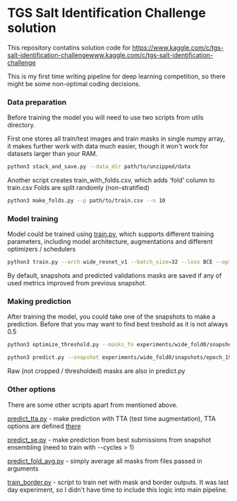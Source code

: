 # TGS Salt Identification Challenge solution
This repository contatins solution code for https://www.kaggle.com/c/tgs-salt-identification-challengewww.kaggle.com/c/tgs-salt-identification-challenge

This is my first time writing pipeline for deep learning competition, so there might be some non-optimal coding decisions.

### Data preparation
Before training the model you will need to use two scripts from utils directory.

First one stores all train/test images and train masks in single numpy array, 
it makes further work with data much easier, though it won't work for datasets larger than your RAM.
```bash
python3 stack_and_save.py --data_dir path/to/unzipped/data
```
Another script creates train_with_folds.csv, which adds 'fold' column to train.csv
Folds are split randomly (non-stratified)
```bash
python3 make_folds.py --p path/to/train.csv --n 10
```


### Model training
Model could be trained using [train.py](train.py), which supports different training parameters,
including model architecture, augmentations and different optimizers / schedulers

```bash
python3 train.py --arch wide_resnet_v1 --batch_size=32 --loss BCE --optimizer adam_1e-4 --experiment_dir experiments/wide_fold0_128 --n_epochs 200 --train_augs train_128_v1 --val_augs val_128_resize --val_transforms resize_from_any  --fold 0
```

By default, snapshots and predicted validations masks are saved if any of used metrics improved from previous snapshot.

### Making prediction
After training the model, you could take one of the snapshots to make a prediction.
Before that you may want to find best treshold as it is not always 0.5
```bash
python3 optimize_threshold.py --masks_fn experiments/wide_fold0/snapshots/val_masks_wide_fold0_resize_ft/snapshots/epoch_194.loss_1.1063.iout_0.855.npy
```

```bash
python3 predict.py --snapshot experiments/wide_fold0/snapshots/epoch_194.loss_1.1063.iout_0.855 --th 0.51 --arch wide_resnet_v1
```

Raw (not cropped / thresholded) masks are also in predict.py

### Other options
There are some other scripts apart from mentioned above.

[predict_tta.py](predict_tta.py) - make prediction with TTA (test time augmentation), TTA options are defined [there](./net/tta.py)

[predict_se.py](predict_se.py) - make prediction from best submissions from snapshot ensembling (need to train with --cycles > 1)

[predict_fold_avg.py](predict_fold_avg.py) - simply average all masks from files passed in arguments

[train_border.py](train_border.py) - script to train net with mask and border outputs. 
It was last day experiment, so I didn't have time to include this logic into main pipeline.
